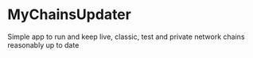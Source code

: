 # MyChainsUpdater
Simple app to run and keep live, classic, test and private network chains reasonably up to date
